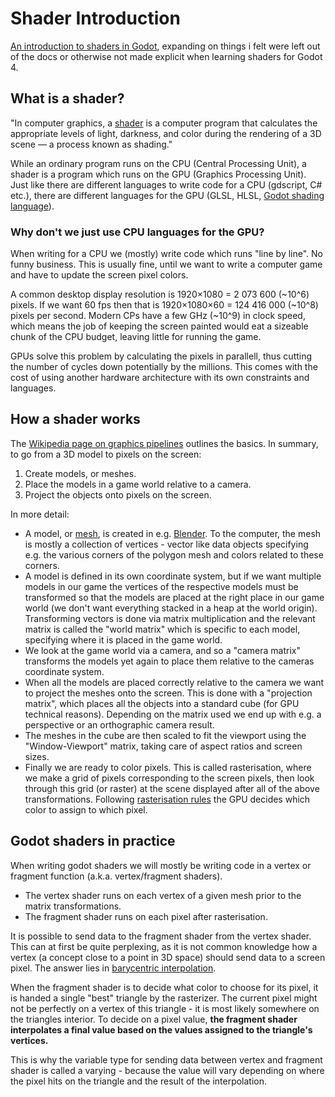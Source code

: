 # Shader Introduction
[An introduction to shaders in Godot](https://docs.godotengine.org/en/stable/tutorials/shaders/introduction_to_shaders.html), expanding on things i felt were left out of the docs or otherwise not made explicit when learning shaders for Godot 4.

## What is a shader?
"In computer graphics, a [shader](https://en.wikipedia.org/wiki/Shader) is a computer program that calculates the appropriate levels of light, darkness, and color during the rendering of a 3D scene — a process known as shading."

While an ordinary program runs on the CPU (Central Processing Unit), a shader is a program which runs on the GPU (Graphics Processing Unit). Just like there are different languages to write code for a CPU (gdscript, C# etc.), there are different languages for the GPU (GLSL, HLSL, [Godot shading language](https://docs.godotengine.org/en/stable/tutorials/shaders/shader_reference/shading_language.html#shading-language)). 

### Why don't we just use CPU languages for the GPU?

When writing for a CPU we (mostly) write code which runs "line by line". No funny business. This is usually fine, until we want to write a computer game and have to update the screen pixel colors.

A common desktop display resolution is 1920×1080 = 2 073 600 (~10^6) pixels. If we want 60 fps then that is 1920×1080×60 = 124 416 000 (~10^8) pixels per second. Modern CPs have a few GHz (~10^9) in clock speed, which means the job of keeping the screen painted would eat a sizeable chunk of the CPU budget, leaving little for running the game.

GPUs solve this problem by calculating the pixels in parallell, thus cutting the number of cycles down potentially by the millions. This comes with the cost of using another hardware architecture with its own constraints and languages.

## How a shader works
The [Wikipedia page on graphics pipelines](https://en.wikipedia.org/wiki/Graphics_pipeline) outlines the basics. In summary, to go from a 3D model to pixels on the screen:

1. Create models, or meshes.
2. Place the models in a game world relative to a camera.
3. Project the objects onto pixels on the screen.

In more detail:

* A model, or [mesh](https://en.wikipedia.org/wiki/Polygon_mesh), is created in e.g. [Blender](https://www.blender.org/). To the computer, the mesh is mostly a collection of vertices - vector like data objects specifying e.g. the various corners of the polygon mesh and colors related to these corners.
* A model is defined in its own coordinate system, but if we want multiple models in our game the vertices of the respective models must be transformed so that the models are placed at the right place in our game world (we don't want everything stacked in a heap at the world origin). Transforming vectors is done via matrix multiplication and the relevant matrix is called the "world matrix" which is specific to each model, specifying where it is placed in the game world.
* We look at the game world via a camera, and so a "camera matrix" transforms the models yet again to place them relative to the cameras coordinate system.
* When all the models are placed correctly relative to the camera we want to project the meshes onto the screen. This is done with a "projection matrix", which places all the objects into a standard cube (for GPU technical reasons). Depending on the matrix used we end up with e.g. a perspective or an orthographic camera result.
* The meshes in the cube are then scaled to fit the viewport using the "Window-Viewport" matrix, taking care of aspect ratios and screen sizes.
* Finally we are ready to color pixels. This is called rasterisation, where we make a grid of pixels corresponding to the screen pixels, then look through this grid (or raster) at the scene displayed after all of the above transformations. Following [rasterisation rules](https://learn.microsoft.com/en-us/windows/win32/direct3d11/d3d10-graphics-programming-guide-rasterizer-stage-rules) the GPU decides which color to assign to which pixel.

## Godot shaders in practice
When writing godot shaders we will mostly be writing code in a vertex or fragment function (a.k.a. vertex/fragment shaders). 
* The vertex shader runs on each vertex of a given mesh prior to the matrix transformations.
* The fragment shader runs on each pixel after rasterisation.

It is possible to send data to the fragment shader from the vertex shader. This can at first be quite perplexing, as it is not common knowledge how a vertex (a concept close to a point in 3D space) should send data to a screen pixel. The answer lies in [barycentric interpolation](https://en.wikipedia.org/wiki/Barycentric_coordinate_system). 

When the fragment shader is to decide what color to choose for its pixel, it is handed a single "best" triangle by the rasterizer. The current pixel might not be perfectly on a vertex of this triangle - it is most likely somewhere on the triangles interior. To decide on a pixel value, **the fragment shader interpolates a final value based on the values assigned to the triangle's vertices.**

This is why the variable type for sending data between vertex and fragment shader is called a varying - because the value will vary depending on where the pixel hits on the triangle and the result of the interpolation.
